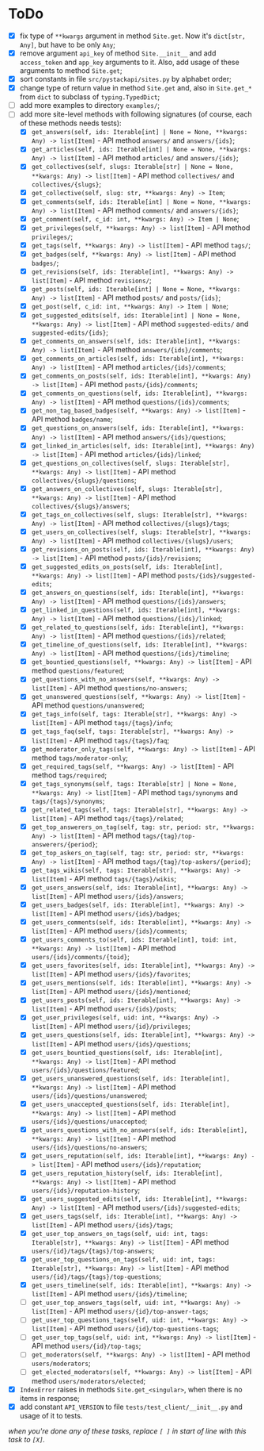 # ToDo

 + [X] fix type of `**kwargs` argument in method `Site.get`. Now it's `dict[str, Any]`, but have to be only `Any`;
 + [X] remove argument `api_key` of method `Site.__init__` and add `access_token` and `app_key` arguments to it. Also, add  usage of these arguments to method `Site.get`;
 + [X] sort constants in file `src/pystackapi/sites.py` by alphabet order;
 + [X] change type of return value in method `Site.get` and, also in `Site.get_*` from `dict` to subclass of `typing.TypedDict`;
 + [ ] add more examples to directory `examples/`;
 + [ ] add more site-level methods with following signatures (of course, each of these methods needs tests):
   + [X] `get_answers(self, ids: Iterable[int] | None = None, **kwargs: Any) -> list[Item]` - API method `answers/` and `answers/{ids}`;
   + [X] `get_articles(self, ids: Iterable[int] | None = None, **kwargs: Any) -> list[Item]` - API method `articles/` and `answers/{ids}`;
   + [X] `get_collectives(self, slugs: Iterable[str] | None = None, **kwargs: Any) -> list[Item]` - API method `collectives/` and `collectives/{slugs}`;
   + [X] `get_collective(self, slug: str, **kwargs: Any) -> Item`;
   + [X] `get_comments(self, ids: Iterable[int] | None = None, **kwargs: Any) -> list[Item]` - API method `comments/` and `answers/{ids}`;
   + [X] `get_comment(self, c_id: int, **kwargs: Any) -> Item | None`;
   + [X] `get_privileges(self, **kwargs: Any) -> list[Item]` - API method `privileges/`;
   + [X] `get_tags(self, **kwargs: Any) -> list[Item]` - API method `tags/`;
   + [X] `get_badges(self, **kwargs: Any) -> list[Item]` - API method `badges/`;
   + [X] `get_revisions(self, ids: Iterable[int], **kwargs: Any) -> list[Item]` - API method `revisions/`;
   + [X] `get_posts(self, ids: Iterable[int] | None = None, **kwargs: Any) -> list[Item]` - API method `posts/` and `posts/{ids}`;
   + [X] `get_post(self, c_id: int, **kwargs: Any) -> Item | None`;
   + [X] `get_suggested_edits(self, ids: Iterable[int] | None = None, **kwargs: Any) -> list[Item]` - API method `suggested-edits/` and `suggested-edits/{ids}`;
   + [X] `get_comments_on_answers(self, ids: Iterable[int], **kwargs: Any) -> list[Item]` - API method `answers/{ids}/comments`;
   + [X] `get_comments_on_articles(self, ids: Iterable[int], **kwargs: Any) -> list[Item]` - API method `articles/{ids}/comments`;
   + [X] `get_comments_on_posts(self, ids: Iterable[int], **kwargs: Any) -> list[Item]` - API method `posts/{ids}/comments`;
   + [X] `get_comments_on_questions(self, ids: Iterable[int], **kwargs: Any) -> list[Item]` - API method `questions/{ids}/comments`;
   + [X] `get_non_tag_based_badges(self, **kwargs: Any) -> list[Item]` - API method `badges/name`;
   + [X] `get_questions_on_answers(self, ids: Iterable[int], **kwargs: Any) -> list[Item]` - API method `answers/{ids}/questions`;
   + [X] `get_linked_in_articles(self, ids: Iterable[int], **kwargs: Any) -> list[Item]` - API method `articles/{ids}/linked`;
   + [X] `get_questions_on_collectives(self, slugs: Iterable[str], **kwargs: Any) -> list[Item]` - API method `collectives/{slugs}/questions`;
   + [X] `get_answers_on_collectives(self, slugs: Iterable[str], **kwargs: Any) -> list[Item]` - API method `collectives/{slugs}/answers`;
   + [X] `get_tags_on_collectives(self, slugs: Iterable[str], **kwargs: Any) -> list[Item]` - API method `collectives/{slugs}/tags`;
   + [X] `get_users_on_collectives(self, slugs: Iterable[str], **kwargs: Any) -> list[Item]` - API method `collectives/{slugs}/users`;
   + [X] `get_revisions_on_posts(self, ids: Iterable[int], **kwargs: Any) -> list[Item]` - API method `posts/{ids}/revisions`;
   + [X] `get_suggested_edits_on_posts(self, ids: Iterable[int], **kwargs: Any) -> list[Item]` - API method `posts/{ids}/suggested-edits`;
   + [X] `get_answers_on_questions(self, ids: Iterable[int], **kwargs: Any) -> list[Item]` - API method `questions/{ids}/answers`;
   + [X] `get_linked_in_questions(self, ids: Iterable[int], **kwargs: Any) -> list[Item]` - API method `questions/{ids}/linked`;
   + [X] `get_related_to_questions(self, ids: Iterable[int], **kwargs: Any) -> list[Item]` - API method `questions/{ids}/related`;
   + [X] `get_timeline_of_questions(self, ids: Iterable[int], **kwargs: Any) -> list[Item]` - API method `questions/{ids}/timeline`;
   + [X] `get_bountied_questions(self, **kwargs: Any) -> list[Item]` - API method `questions/featured`;
   + [X] `get_questions_with_no_answers(self, **kwargs: Any) -> list[Item]` - API method `questions/no-answers`;
   + [X] `get_unanswered_questions(self, **kwargs: Any) -> list[Item]` - API method `questions/unanswered`;
   + [X] `get_tags_info(self, tags: Iterable[str], **kwargs: Any) -> list[Item]` - API method `tags/{tags}/info`;
   + [X] `get_tags_faq(self, tags: Iterable[str], **kwargs: Any) -> list[Item]` - API method `tags/{tags}/faq`;
   + [X] `get_moderator_only_tags(self, **kwargs: Any) -> list[Item]` - API method `tags/moderator-only`;
   + [X] `get_required_tags(self, **kwargs: Any) -> list[Item]` - API method `tags/required`;
   + [X] `get_tags_synonyms(self, tags: Iterable[str] | None = None, **kwargs: Any) -> list[Item]` - API method `tags/synonyms` and `tags/{tags}/synonyms`;
   + [X] `get_related_tags(self, tags: Iterable[str], **kwargs: Any) -> list[Item]` - API method `tags/{tags}/related`;
   + [X] `get_top_answerers_on_tag(self, tag: str, period: str, **kwargs: Any) -> list[Item]` - API method `tags/{tag}/top-answerers/{period}`;
   + [X] `get_top_askers_on_tag(self, tag: str, period: str, **kwargs: Any) -> list[Item]` - API method `tags/{tag}/top-askers/{period}`;
   + [X] `get_tags_wikis(self, tags: Iterable[str], **kwargs: Any) -> list[Item]` - API method `tags/{tags}/wikis`;
   + [X] `get_users_answers(self, ids: Iterable[int], **kwargs: Any) -> list[Item]` - API method `users/{ids}/answers`;
   + [X] `get_users_badges(self, ids: Iterable[int], **kwargs: Any) -> list[Item]` - API method `users/{ids}/badges`;
   + [X] `get_users_comments(self, ids: Iterable[int], **kwargs: Any) -> list[Item]` - API method `users/{ids}/comments`;
   + [X] `get_users_comments_to(self, ids: Iterable[int], toid: int, **kwargs: Any) -> list[Item]` - API method `users/{ids}/comments/{toid}`;
   + [X] `get_users_favorites(self, ids: Iterable[int], **kwargs: Any) -> list[Item]` - API method `users/{ids}/favorites`;
   + [X] `get_users_mentions(self, ids: Iterable[int], **kwargs: Any) -> list[Item]` - API method `users/{ids}/mentioned`;
   + [X] `get_users_posts(self, ids: Iterable[int], **kwargs: Any) -> list[Item]` - API method `users/{ids}/posts`;
   + [X] `get_user_privileges(self, uid: int, **kwargs: Any) -> list[Item]` - API method `users/{id}/privileges`;
   + [X] `get_users_questions(self, ids: Iterable[int], **kwargs: Any) -> list[Item]` - API method `users/{ids}/questions`;
   + [X] `get_users_bountied_questions(self, ids: Iterable[int], **kwargs: Any) -> list[Item]` - API method `users/{ids}/questions/featured`;
   + [X] `get_users_unanswered_questions(self, ids: Iterable[int], **kwargs: Any) -> list[Item]` - API method `users/{ids}/questions/unanswered`;
   + [X] `get_users_unaccepted_questions(self, ids: Iterable[int], **kwargs: Any) -> list[Item]` - API method `users/{ids}/questions/unaccepted`;
   + [X] `get_users_questions_with_no_answers(self, ids: Iterable[int], **kwargs: Any) -> list[Item]` - API method `users/{ids}/questions/no-answers`;
   + [X] `get_users_reputation(self, ids: Iterable[int], **kwargs: Any) -> list[Item]` - API method `users/{ids}/reputation`;
   + [X] `get_users_reputation_history(self, ids: Iterable[int], **kwargs: Any) -> list[Item]` - API method `users/{ids}/reputation-history`;
   + [X] `get_users_suggested_edits(self, ids: Iterable[int], **kwargs: Any) -> list[Item]` - API method `users/{ids}/suggested-edits`;
   + [X] `get_users_tags(self, ids: Iterable[int], **kwargs: Any) -> list[Item]` - API method `users/{ids}/tags`;
   + [X] `get_user_top_answers_on_tags(self, uid: int, tags: Iterable[str], **kwargs: Any) -> list[Item]` - API method `users/{id}/tags/{tags}/top-answers`;
   + [X] `get_user_top_questions_on_tags(self, uid: int, tags: Iterable[str], **kwargs: Any) -> list[Item]` - API method `users/{id}/tags/{tags}/top-questions`;
   + [X] `get_users_timeline(self, ids: Iterable[int], **kwargs: Any) -> list[Item]` - API method `users/{ids}/timeline`;
   + [ ] `get_user_top_answers_tags(self, uid: int, **kwargs: Any) -> list[Item]` - API method `users/{id}/top-answer-tags`;
   + [ ] `get_user_top_questions_tags(self, uid: int, **kwargs: Any) -> list[Item]` - API method `users/{id}/top-questions-tags`;
   + [ ] `get_user_top_tags(self, uid: int, **kwargs: Any) -> list[Item]` - API method `users/{id}/top-tags`;
   + [ ] `get_moderators(self, **kwargs: Any) -> list[Item]` - API method `users/moderators`;
   + [ ] `get_elected_moderators(self, **kwargs: Any) -> list[Item]` - API method `users/moderators/elected`;
 + [X] `IndexError` raises in methods `Site.get_<singular>`, when there is no items in response;
 + [X] add constant `API_VERSION` to file `tests/test_client/__init__.py` and usage of it to tests.

*when you're done any of these tasks, replace `[ ]` in start of line with this task to `[X]`.*
